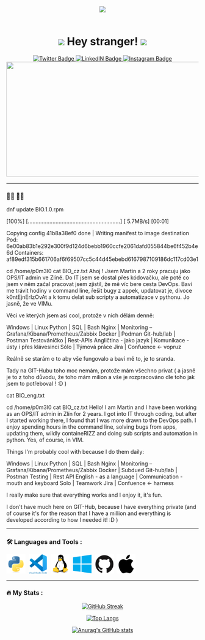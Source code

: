 

<div id="header" align="center">
 <img src="https://media.giphy.com/media/RbDKaczqWovIugyJmW/giphy.gif" width="200px"/>
</div>

<div id="badges" align="center">
 <img src="https://komarev.com/ghpvc/?username=PomeloPack-username&style=flat-square&color=blue" alt=""/>
<h1>
  <img src="https://media.giphy.com/media/3o7aDcc6DvLOfGPeM0/giphy.gif" width="50"/>
 Hey stranger!
  <img src="https://media.giphy.com/media/3o7aDcc6DvLOfGPeM0/giphy.gif" width="50"/>
</h1>
 <a href="https://twitter.com/p0m3l0pack">
  <img src="https://img.shields.io/badge/Twitter-black?style=for-the-badge&logo=twitter&logoColor=green" alt="Twitter Badge"/>
 </a>
 <a href="https://www.linkedin.com/in/martin-holomek-10a435226/">
  <img src="https://img.shields.io/badge/LinkedIn-black?logo=linkedin&logoColor=green&style=for-the-badge" alt="LinkedIN Badge"/>
 <a href="https://www.instagram.com/pomelo_skkrt_/">
  <img src="https://img.shields.io/badge/Instagram-black?logo=instagram&logoColor=green&style=for-the-badge" alt="Instagram Badge"/>
 </a>
</div>

<div align="center">
 <img src="https://media.giphy.com/media/sULKEgDMX8LcI/giphy.gif" width="600" height="300"/>
</div>

---

### 👨‍💻  👨‍💻

dnf update BIO.1.0.rpm

[100%] [............................................................] [   5.7MB/s] [00:01]

Copying config 41b8a38ef0 done   |
Writing manifest to image destination
Pod:
6e00ab83b1e292e300f9d124d6bebb1960ccfe2061dafd055844be6f452b4e6d
Containers:
af89edf315b661706af6f69507cc5c44d45ebebd6167987109186dc117cd03e1


cd /home/p0m3l0
cat BIO_cz.txt
Ahoj ! Jsem Martin a 2 roky pracuju jako OPS/IT admin ve Zlíně. Do IT jsem se dostal přes kódovačku, ale poté co jsem v něm začal pracovat jsem zjistil, že mě víc bere cesta DevOps. Baví me trávit hodiny v command line, řešit bugy z appek, updatovat je, divoce k0ntEjnErIzOvAt a k tomu delat sub scripty a automatizace v pythonu. Jo jasně, že ve VIMu.

Věci ve kterých jsem asi cool, protože v nich dělám denně:

Windows | Linux
Python | SQL | Bash
Nginx | Monitoring –
Grafana/Kibana/Prometheus/Zabbix
Docker | Podman
Git-hub/lab | Postman 
Testováníčko | Rest-APIs
Angličtina - jako jazyk | Komunikace - ústy i přes klávesinci
Sólo | Týmová práce
Jira | Confuence <- vopruz 

Reálně se starám o to aby vše fungovalo a baví mě to, je to sranda.

Tady na GIT-Hubu toho moc nemám, protože mám všechno privat ( a jasně je to z toho důvodu, že toho mám milion a vše je rozpracováno dle toho jak jsem to potřeboval ! :D )

cat BIO_eng.txt

cd /home/p0m3l0
cat BIO_cz.txt
Hello! I am Martin and I have been working as an OPS/IT admin in Zlín for 2 years. I got into IT through coding, but after I started working there, I found that I was more drawn to the DevOps path. I enjoy spending hours in the command line, solving bugs from apps, updating them, wildly containeRIZZ and doing sub scripts and automation in python. Yes, of course, in VIM.

Things I'm probably cool with because I do them daily:

Windows | Linux
Python | SQL | Bash
Nginx | Monitoring –
Grafana/Kibana/Prometheus/Zabbix
Docker | Subdued
Git-hub/lab | Postman
Testing | Rest API
English - as a language | Communication - mouth and keyboard
Solo | Teamwork
Jira | Confuence <- harness

I really make sure that everything works and I enjoy it, it's fun.

I don't have much here on GIT-Hub, because I have everything private (and of course it's for the reason that I have a million and everything is developed according to how I needed it! :D )


---

### :hammer_and_wrench: Languages and Tools :

<div>
 <img src="https://github.com/devicons/devicon/blob/master/icons/python/python-original.svg" title="Python" alt="Python" width="50" height="50"/>&nbsp;
 <img src="https://github.com/devicons/devicon/blob/master/icons/vscode/vscode-original-wordmark.svg" title="VScode" alt="VScode" width="50" height="50"/>&nbsp;
 <img src="https://github.com/devicons/devicon/blob/master/icons/linux/linux-original.svg" title="Linux" alt="Linux" width="50" height="50"/>&nbsp;
 <img src="https://github.com/devicons/devicon/blob/master/icons/windows8/windows8-original.svg" title="Windows" alt="Windows" width="50" height="50"/>&nbsp;
 <img src="https://github.com/devicons/devicon/blob/master/icons/github/github-original.svg" title="GitHub" alt="GitHub" width="50" height="50"/>&nbsp;
 <img src="https://github.com/devicons/devicon/blob/master/icons/apple/apple-original.svg" title="Apple" alt="Apple" width="50" height="50"/>&nbsp;
</div>

---

### :fire: My Stats : 

<div id="header" align="center">

 [![GitHub Streak](http://github-readme-streak-stats.herokuapp.com?user=PomeloPack&theme=dark&hide_border=true&date_format=j%20M%5B%20Y%5D&background=073F26D8&currStreakLabel=DD2727&fire=DD2727&currStreakNum=DD2727&dates=FFDA31)](https://git.io/streak-stats)

[![Top Langs](https://github-readme-stats.vercel.app/api/top-langs/?username=PomeloPack&layout=compact&theme=vision-friendly-dark)](https://github.com/anuraghazra/github-readme-stats)

[![Anurag's GitHub stats](https://github-readme-stats.vercel.app/api?username=PomeloPack&theme=dark&show_icons=True)](https://github.com/PomeloPack/github-readme-stats)
</div>

 
 
